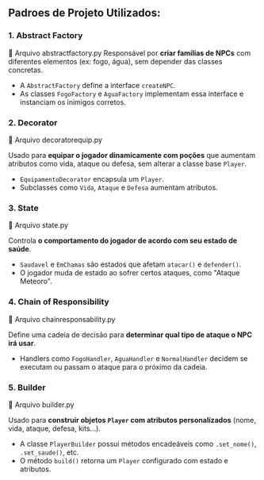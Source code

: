 ## Padroes de Projeto Utilizados: 
### 1. **Abstract Factory**
📁 Arquivo abstractfactory.py
Responsável por **criar famílias de NPCs** com diferentes elementos (ex: fogo, água), sem depender das classes concretas.

- A `AbstractFactory` define a interface `createNPC`.
- As classes `FogoFactory` e `AguaFactory` implementam essa interface e instanciam os inimigos corretos.


### 2. **Decorator**
📁 Arquivo decoratorequip.py

Usado para **equipar o jogador dinamicamente com poções** que aumentam atributos como vida, ataque ou defesa, sem alterar a classe base `Player`.

- `EquipamentoDecorator` encapsula um `Player`.
- Subclasses como `Vida`, `Ataque` e `Defesa` aumentam atributos.

### 3. **State**
📁 Arquivo state.py

Controla **o comportamento do jogador de acordo com seu estado de saúde**.

- `Saudavel` e `EmChamas` são estados que afetam `atacar()` e `defender()`.
- O jogador muda de estado ao sofrer certos ataques, como "Ataque Meteoro".

### 4. **Chain of Responsibility**
📁 Arquivo chainresponsability.py

Define uma cadeia de decisão para **determinar qual tipo de ataque o NPC irá usar**.

- Handlers como `FogoHandler`, `AguaHandler` e `NormalHandler` decidem se executam ou passam o ataque para o próximo da cadeia.

### 5. **Builder**
📁 Arquivo builder.py

Usado para **construir objetos `Player` com atributos personalizados** (nome, vida, ataque, defesa, kits...).

- A classe `PlayerBuilder` possui métodos encadeáveis como `.set_nome()`, `.set_saude()`, etc.
- O método `build()` retorna um `Player` configurado com estado e atributos.

